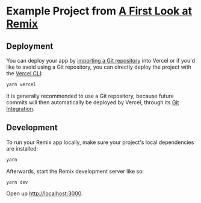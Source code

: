# Example Project from [A First Look at Remix]()

## Deployment

You can deploy your app by [importing a Git repository](https://vercel.com/new) into Vercel or if you'd like to avoid using a Git repository, you can directly deploy the project with the [Vercel CLI](https://vercel.com/cli):

```bash
yarn vercel
```

It is generally recommended to use a Git repository, because future commits will then automatically be deployed by Vercel, through its [Git Integration](https://vercel.com/docs/concepts/git).

## Development

To run your Remix app locally, make sure your project's local dependencies are installed:

```bash
yarn
```

Afterwards, start the Remix development server like so:

```bash
yarn dev
```

Open up [http://localhost:3000](http://localhost:3000).